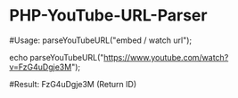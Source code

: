 # PHP-YouTube-URL-Parser

#Usage: parseYouTubeURL("embed / watch url");

echo parseYouTubeURL("https://www.youtube.com/watch?v=FzG4uDgje3M");

#Result: FzG4uDgje3M (Return ID)
